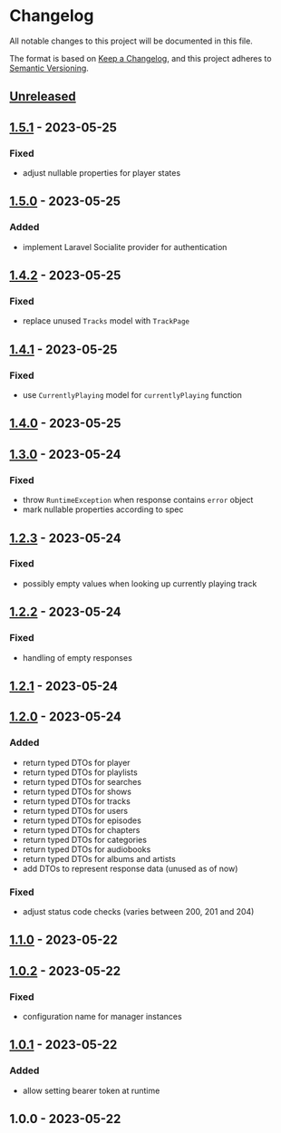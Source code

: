 # Changelog

All notable changes to this project will be documented in this file.

The format is based on [Keep a Changelog](https://keepachangelog.com/en/1.0.0/),
and this project adheres to [Semantic Versioning](https://semver.org/spec/v2.0.0.html).

## [Unreleased]


## [1.5.1] - 2023-05-25
### Fixed
- adjust nullable properties for player states


## [1.5.0] - 2023-05-25
### Added
- implement Laravel Socialite provider for authentication


## [1.4.2] - 2023-05-25
### Fixed
- replace unused `Tracks` model with `TrackPage`


## [1.4.1] - 2023-05-25
### Fixed
- use `CurrentlyPlaying` model for `currentlyPlaying` function


## [1.4.0] - 2023-05-25

## [1.3.0] - 2023-05-24
### Fixed
- throw `RuntimeException` when response contains `error` object
- mark nullable properties according to spec


## [1.2.3] - 2023-05-24
### Fixed
- possibly empty values when looking up currently playing track


## [1.2.2] - 2023-05-24
### Fixed
- handling of empty responses


## [1.2.1] - 2023-05-24

## [1.2.0] - 2023-05-24
### Added
- return typed DTOs for player
- return typed DTOs for playlists
- return typed DTOs for searches
- return typed DTOs for shows
- return typed DTOs for tracks
- return typed DTOs for users
- return typed DTOs for episodes
- return typed DTOs for chapters
- return typed DTOs for categories
- return typed DTOs for audiobooks
- return typed DTOs for albums and artists
- add DTOs to represent response data (unused as of now)

### Fixed
- adjust status code checks (varies between 200, 201 and 204)


## [1.1.0] - 2023-05-22

## [1.0.2] - 2023-05-22
### Fixed
- configuration name for manager instances


## [1.0.1] - 2023-05-22
### Added
- allow setting bearer token at runtime


## 1.0.0 - 2023-05-22

[Unreleased]: https://github.com/BombenProdukt/package_slug/compare/1.5.1...HEAD
[1.5.1]: https://github.com/BombenProdukt/package_slug/compare/1.5.0...1.5.1
[1.5.0]: https://github.com/BombenProdukt/package_slug/compare/1.4.2...1.5.0
[1.4.2]: https://github.com/BombenProdukt/package_slug/compare/1.4.1...1.4.2
[1.4.1]: https://github.com/BombenProdukt/package_slug/compare/1.4.0...1.4.1
[1.4.0]: https://github.com/BombenProdukt/package_slug/compare/1.3.0...1.4.0
[1.3.0]: https://github.com/BombenProdukt/package_slug/compare/1.2.3...1.3.0
[1.2.3]: https://github.com/BombenProdukt/package_slug/compare/1.2.2...1.2.3
[1.2.2]: https://github.com/BombenProdukt/package_slug/compare/1.2.1...1.2.2
[1.2.1]: https://github.com/BombenProdukt/package_slug/compare/1.2.0...1.2.1
[1.2.0]: https://github.com/BombenProdukt/package_slug/compare/1.1.0...1.2.0
[1.1.0]: https://github.com/BombenProdukt/package_slug/compare/1.0.2...1.1.0
[1.0.2]: https://github.com/BombenProdukt/package_slug/compare/1.0.1...1.0.2
[1.0.1]: https://github.com/BombenProdukt/package_slug/compare/1.0.0...1.0.1
